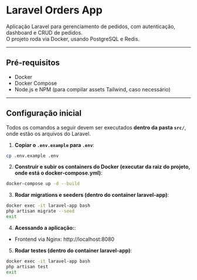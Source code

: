 # Laravel Orders App

Aplicação Laravel para gerenciamento de pedidos, com autenticação, dashboard e CRUD de pedidos.  
O projeto roda via Docker, usando PostgreSQL e Redis.

---

## Pré-requisitos

- Docker
- Docker Compose
- Node.js e NPM (para compilar assets Tailwind, caso necessário)

---

## Configuração inicial

Todos os comandos a seguir devem ser executados **dentro da pasta `src/`**, onde estão os arquivos do Laravel.

1. **Copiar o `.env.example` para `.env`**:

```bash
cp .env.example .env
```

2. **Construir e subir os containers do Docker (executar da raiz do projeto, onde está o docker-compose.yml)**:

```bash
docker-compose up -d --build
```

3. **Rodar migrations e seeders (dentro do container laravel-app)**:

```bash
docker exec -it laravel-app bash
php artisan migrate --seed
exit
```

4. **Acessando a aplicação:**:

- Frontend via Nginx: http://localhost:8080

5. **Rodar testes (dentro do container laravel-app)**:

```bash
docker exec -it laravel-app bash
php artisan test
exit
```
